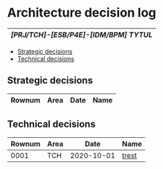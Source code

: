 

# Architecture decision log

|*[PRJ/TCH]-[ESB/P4E]-[IDM/BPM] TYTUL*|
|:----:|


- [Strategic decisions](#strategic-decisions)
- [Technical decisions](#technical-decisions)

## Strategic decisions


|Rownum|Area|Date|Name|
|----|----|----|----|

## Technical decisions


|Rownum|Area|Date|Name|
|----|----|----|----|
|0001|TCH|2020-10-01|[trest](0001-TCH-trest.md)|
